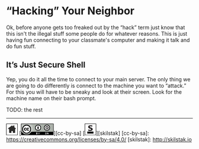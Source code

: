 # “Hacking” Your Neighbor

Ok, before anyone gets too freaked out by the “hack” term just know
that this isn't the illegal stuff some people do for whatever reasons.
This is just having fun connecting to your classmate's computer and
making it talk and do fun stuff. 

## It’s Just Secure Shell

Yep, you do it all the time to connect to your main server. The only
thing we are going to do differently is connect to the machine you
want to “attack.” For this you will have to be sneaky and look at
their screen. Look for the machine name on their bash prompt.

TODO: the rest
 
---
[![home](/assets/home-bw.png)](/README.md)
[![cc-by-sa](/assets/cc-by-sa.png)][cc-by-sa]
[![skilstak](/assets/skilstak-logo-bw.png)][skilstak]
[cc-by-sa]: https://creativecommons.org/licenses/by-sa/4.0/
[skilstak]: http://skilstak.io


